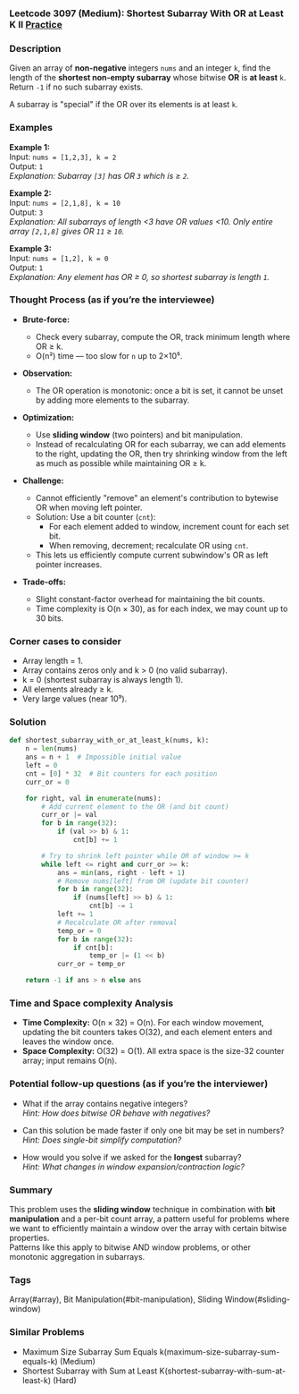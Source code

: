 ### Leetcode 3097 (Medium): Shortest Subarray With OR at Least K II [Practice](https://leetcode.com/problems/shortest-subarray-with-or-at-least-k-ii)

### Description  
Given an array of **non-negative** integers `nums` and an integer `k`, find the length of the **shortest non-empty subarray** whose bitwise **OR** is **at least** `k`.  
Return `-1` if no such subarray exists.

A subarray is "special" if the OR over its elements is at least `k`.

### Examples  

**Example 1:**  
Input: `nums = [1,2,3], k = 2`  
Output: `1`  
*Explanation: Subarray `[3]` has OR `3` which is ≥ `2`.*

**Example 2:**  
Input: `nums = [2,1,8], k = 10`  
Output: `3`  
*Explanation: All subarrays of length <3 have OR values <10. Only entire array `[2,1,8]` gives OR `11` ≥ `10`.*

**Example 3:**  
Input: `nums = [1,2], k = 0`  
Output: `1`  
*Explanation: Any element has OR ≥ 0, so shortest subarray is length `1`.*

### Thought Process (as if you’re the interviewee)  

- **Brute-force:**  
  - Check every subarray, compute the OR, track minimum length where OR ≥ k.
  - O(n²) time — too slow for `n` up to 2×10⁵.

- **Observation:**  
  - The OR operation is monotonic: once a bit is set, it cannot be unset by adding more elements to the subarray.

- **Optimization:**  
  - Use **sliding window** (two pointers) and bit manipulation.
  - Instead of recalculating OR for each subarray, we can add elements to the right, updating the OR, then try shrinking window from the left as much as possible while maintaining OR ≥ k.

- **Challenge:**  
  - Cannot efficiently "remove" an element's contribution to bytewise OR when moving left pointer.
  - Solution: Use a bit counter (`cnt`):  
    - For each element added to window, increment count for each set bit.  
    - When removing, decrement; recalculate OR using `cnt`.
  - This lets us efficiently compute current subwindow's OR as left pointer increases.

- **Trade-offs:**  
  - Slight constant-factor overhead for maintaining the bit counts.
  - Time complexity is O(n × 30), as for each index, we may count up to 30 bits.

### Corner cases to consider  
- Array length = 1.
- Array contains zeros only and k > 0 (no valid subarray).
- k = 0 (shortest subarray is always length 1).
- All elements already ≥ k.
- Very large values (near 10⁹).

### Solution

```python
def shortest_subarray_with_or_at_least_k(nums, k):
    n = len(nums)
    ans = n + 1  # Impossible initial value
    left = 0
    cnt = [0] * 32  # Bit counters for each position
    curr_or = 0

    for right, val in enumerate(nums):
        # Add current element to the OR (and bit count)
        curr_or |= val
        for b in range(32):
            if (val >> b) & 1:
                cnt[b] += 1

        # Try to shrink left pointer while OR of window >= k
        while left <= right and curr_or >= k:
            ans = min(ans, right - left + 1)
            # Remove nums[left] from OR (update bit counter)
            for b in range(32):
                if (nums[left] >> b) & 1:
                    cnt[b] -= 1
            left += 1
            # Recalculate OR after removal
            temp_or = 0
            for b in range(32):
                if cnt[b]:
                    temp_or |= (1 << b)
            curr_or = temp_or

    return -1 if ans > n else ans
```

### Time and Space complexity Analysis  

- **Time Complexity:** O(n × 32) = O(n). For each window movement, updating the bit counters takes O(32), and each element enters and leaves the window once.
- **Space Complexity:** O(32) = O(1). All extra space is the size-32 counter array; input remains O(n).

### Potential follow-up questions (as if you’re the interviewer)  

- What if the array contains negative integers?  
  *Hint: How does bitwise OR behave with negatives?*

- Can this solution be made faster if only one bit may be set in numbers?  
  *Hint: Does single-bit simplify computation?*

- How would you solve if we asked for the **longest** subarray?  
  *Hint: What changes in window expansion/contraction logic?*

### Summary
This problem uses the **sliding window** technique in combination with **bit manipulation** and a per-bit count array, a pattern useful for problems where we want to efficiently maintain a window over the array with certain bitwise properties.  
Patterns like this apply to bitwise AND window problems, or other monotonic aggregation in subarrays.

### Tags
Array(#array), Bit Manipulation(#bit-manipulation), Sliding Window(#sliding-window)

### Similar Problems
- Maximum Size Subarray Sum Equals k(maximum-size-subarray-sum-equals-k) (Medium)
- Shortest Subarray with Sum at Least K(shortest-subarray-with-sum-at-least-k) (Hard)